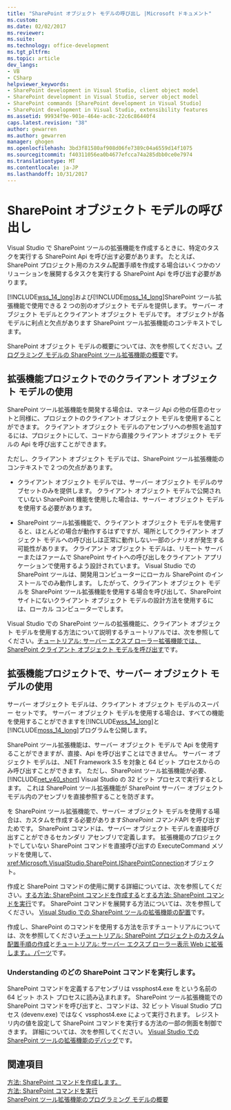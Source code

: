 ```yaml
---
title: "SharePoint オブジェクト モデルの呼び出し |Microsoft ドキュメント"
ms.custom: 
ms.date: 02/02/2017
ms.reviewer: 
ms.suite: 
ms.technology: office-development
ms.tgt_pltfrm: 
ms.topic: article
dev_langs:
- VB
- CSharp
helpviewer_keywords:
- SharePoint development in Visual Studio, client object model
- SharePoint development in Visual Studio, server object model
- SharePoint commands [SharePoint development in Visual Studio]
- SharePoint development in Visual Studio, extensibility features
ms.assetid: 99934f9e-901e-464e-ac8c-22c6c86440f4
caps.latest.revision: "38"
author: gewarren
ms.author: gewarren
manager: ghogen
ms.openlocfilehash: 3bd3f81580af908d06fe7389c04a6559d14f1075
ms.sourcegitcommit: f40311056ea0b4677efcca74a285dbb0ce0e7974
ms.translationtype: MT
ms.contentlocale: ja-JP
ms.lasthandoff: 10/31/2017
---
```

# <a name="calling-into-the-sharepoint-object-models"></a>SharePoint オブジェクト モデルの呼び出し
  Visual Studio で SharePoint ツールの拡張機能を作成するときに、特定のタスクを実行する SharePoint Api を呼び出す必要があります。 たとえば、SharePoint プロジェクト用のカスタム配置手順を作成する場合はいくつかのソリューションを展開するタスクを実行する SharePoint Api を呼び出す必要があります。  
  
 [!INCLUDE[wss_14_long](../sharepoint/includes/wss-14-long-md.md)]および[!INCLUDE[moss_14_long](../sharepoint/includes/moss-14-long-md.md)]SharePoint ツール拡張機能で使用できる 2 つの別のオブジェクト モデルを提供します。 サーバー オブジェクト モデルとクライアント オブジェクト モデルです。 オブジェクトが各モデルに利点と欠点があります SharePoint ツール拡張機能のコンテキストでします。  
  
 SharePoint オブジェクト モデルの概要については、次を参照してください。[プログラミング モデルの SharePoint ツール拡張機能の概要](../sharepoint/overview-of-the-programming-model-of-sharepoint-tools-extensions.md)です。  
  
## <a name="using-the-client-object-model-in-extension-projects"></a>拡張機能プロジェクトでのクライアント オブジェクト モデルの使用  
 SharePoint ツール拡張機能を開発する場合は、マネージ Api の他の任意のセットと同様に、プロジェクトのクライアント オブジェクト モデルを使用することができます。 クライアント オブジェクト モデルのアセンブリへの参照を追加するには、プロジェクトにして、コードから直接クライアント オブジェクト モデルの Api を呼び出すことができます。  
  
 ただし、クライアント オブジェクト モデルでは、SharePoint ツール拡張機能のコンテキストで 2 つの欠点があります。  
  
-   クライアント オブジェクト モデルでは、サーバー オブジェクト モデルのサブセットのみを提供します。 クライアント オブジェクト モデルで公開されていない SharePoint 機能を使用した場合は、サーバー オブジェクト モデルを使用する必要があります。  
  
-   SharePoint ツール拡張機能で、クライアント オブジェクト モデルを使用すると、ほとんどの場合が動作するはずですが、場所としてクライアント オブジェクト モデルへの呼び出しは正常に動作しない一部のシナリオが発生する可能性があります。 クライアント オブジェクト モデルは、リモート サーバーまたはファームで SharePoint サイトへの呼び出しをクライアント アプリケーションで使用するよう設計されています。 Visual Studio での SharePoint ツールは、開発用コンピューターにローカル SharePoint のインストールでのみ動作します。 したがって、クライアント オブジェクト モデルを SharePoint ツール拡張機能を使用する場合を呼び出して、SharePoint サイトにないクライアント オブジェクト モデルの設計方法を使用するには、ローカル コンピューターでします。  
  
 Visual Studio での SharePoint ツールの拡張機能に、クライアント オブジェクト モデルを使用する方法について説明するチュートリアルでは、次を参照してください。[チュートリアル: サーバー エクスプ ローラー拡張機能では、SharePoint クライアント オブジェクト モデルを呼び出す](../sharepoint/walkthrough-calling-into-the-sharepoint-client-object-model-in-a-server-explorer-extension.md)です。  
  
## <a name="using-the-server-object-model-in-extension-projects"></a>拡張機能プロジェクトで、サーバー オブジェクト モデルの使用  
 サーバー オブジェクト モデルは、クライアント オブジェクト モデルのスーパー セットです。 サーバー オブジェクト モデルを使用する場合は、すべての機能を使用することができますを[!INCLUDE[wss_14_long](../sharepoint/includes/wss-14-long-md.md)]と[!INCLUDE[moss_14_long](../sharepoint/includes/moss-14-long-md.md)]プログラムを公開します。  
  
 SharePoint ツール拡張機能は、サーバー オブジェクト モデルで Api を使用することができますが、直接、Api を呼び出すことはできません。 サーバー オブジェクト モデルは、.NET Framework 3.5 を対象と 64 ビット プロセスからのみ呼び出すことができます。 ただし、SharePoint ツール拡張機能が必要、 [!INCLUDE[net_v40_short](../sharepoint/includes/net-v40-short-md.md)] Visual Studio の 32 ビット プロセスで実行するとします。 これは SharePoint ツール拡張機能が SharePoint サーバー オブジェクト モデル内のアセンブリを直接参照することを防ぎます。  
  
 を SharePoint ツール拡張機能で、サーバー オブジェクト モデルを使用する場合は、カスタムを作成する必要があります*SharePoint コマンド*API を呼び出すためです。 SharePoint コマンドは、サーバー オブジェクト モデルを直接呼び出すことができるセカンダリ アセンブリで定義します。 拡張機能のプロジェクトでしていない SharePoint コマンドを直接呼び出すの ExecuteCommand メソッドを使用して、<xref:Microsoft.VisualStudio.SharePoint.ISharePointConnection>オブジェクト。  
  
 作成と SharePoint コマンドの使用に関する詳細については、次を参照してください。[する方法: SharePoint コマンドを作成する](../sharepoint/how-to-create-a-sharepoint-command.md)と[する方法: SharePoint コマンドを実行](../sharepoint/how-to-execute-a-sharepoint-command.md)です。 SharePoint コマンドを展開する方法については、次を参照してください。 [Visual Studio での SharePoint ツールの拡張機能の配置](../sharepoint/deploying-extensions-for-the-sharepoint-tools-in-visual-studio.md)です。  
  
 作成し、SharePoint のコマンドを使用する方法を示すチュートリアルについては、次を参照してください[チュートリアル: SharePoint プロジェクトのカスタム配置手順の作成](../sharepoint/walkthrough-creating-a-custom-deployment-step-for-sharepoint-projects.md)と[チュートリアル: サーバー エクスプ ローラー表示 Web に拡張します。。パーツ](../sharepoint/walkthrough-extending-server-explorer-to-display-web-parts.md)です。  
  
### <a name="understanding-how-sharepoint-commands-are-executed"></a>Understanding のどの SharePoint コマンドを実行します。  
 SharePoint コマンドを定義するアセンブリは vssphost4.exe をという名前の 64 ビット ホスト プロセスに読み込まれます。 SharePoint ツール拡張機能での SharePoint コマンドを呼び出すと、コマンドは、32 ビット Visual Studio プロセス (devenv.exe) ではなく vssphost4.exe によって実行されます。 レジストリ内の値を設定して SharePoint コマンドを実行する方法の一部の側面を制御できます。 詳細については、次を参照してください。 [Visual Studio での SharePoint ツールの拡張機能のデバッグ](../sharepoint/debugging-extensions-for-the-sharepoint-tools-in-visual-studio.md)です。  
  
## <a name="see-also"></a>関連項目  
 [方法: SharePoint コマンドを作成します。](../sharepoint/how-to-create-a-sharepoint-command.md)   
 [方法: SharePoint コマンドを実行](../sharepoint/how-to-execute-a-sharepoint-command.md)   
 [SharePoint ツール拡張機能のプログラミング モデルの概要](../sharepoint/overview-of-the-programming-model-of-sharepoint-tools-extensions.md)  
  
  